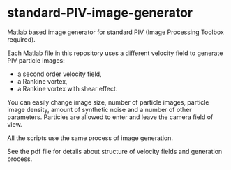 # standard-PIV-image-generator
Matlab based image generator for standard PIV (Image Processing Toolbox required).

Each Matlab file in this repository uses a different velocity field to generate PIV particle images:
- a second order velocity field,
- a Rankine vortex,
- a Rankine vortex with shear effect.

You can easily change image size, number of particle images, particle image density, amount of synthetic noise and a number of other parameters. Particles are allowed to enter and leave the camera field of view.

All the scripts use the same process of image generation.

See the pdf file for details about structure of velocity fields and generation process.
